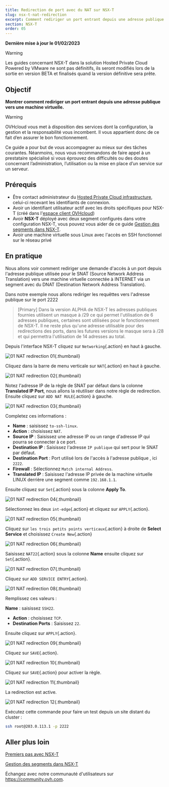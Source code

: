 ```yaml
---
title: Redirection de port avec du NAT sur NSX-T
slug: nsx-t-nat-redirection
excerpt: Comment rediriger un port entrant depuis une adresse publique vers une machine virtuelle
section: NSX-T
order: 05
---
```


**Dernière mise à jour le 01/02/2023**

> [!warning]
> Les guides concernant NSX-T dans la solution Hosted Private Cloud Powered by VMware ne sont pas définitifs, ils seront modifiés lors de la sortie en version BETA et finalisés quand la version définitive sera prête. 
>

## Objectif

**Montrer comment rediriger un port entrant depuis une adresse publique vers une machine virtuelle.**

> [!warning]
> OVHcloud vous met à disposition des services dont la configuration, la gestion et la responsabilité vous incombent. Il vous appartient donc de ce fait d’en assurer le bon fonctionnement.
>
> Ce guide a pour but de vous accompagner au mieux sur des tâches courantes. Néanmoins, nous vous recommandons de faire appel à un prestataire spécialisé si vous éprouvez des difficultés ou des doutes concernant l’administration, l’utilisation ou la mise en place d’un service sur un serveur.
>

## Prérequis

- Être contact administrateur du [Hosted Private Cloud infrastructure](https://www.ovhcloud.com/fr/enterprise/products/hosted-private-cloud/), celui-ci recevant les identifiants de connexion.
- Avoir un identifiant utilisateur actif avec les droits spécifiques pour NSX-T (créé dans l'[espace client OVHcloud](https://www.ovh.com/auth/?action=gotomanager&from=https://www.ovh.com/fr/&ovhSubsidiary=fr))
- Avoir **NSX-T** déployé avec deux segment configurés dans votre configuration NSX-T, vous pouvez vous aider de ce guide [Gestion des segments dans NSX-T](https://docs.ovh.com/fr/private-cloud/nsx-t-segment-management).
- Avoir une machine virtuelle sous Linux avec l'accès en SSH fonctionnel sur le réseau privé


## En pratique

Nous allons voir comment rediriger une demande d'accès à un port depuis l'adresse publique utilisée pour le SNAT (Source Network Address Translation) vers une machine virtuelle connectée à INTERNET via un segment avec du DNAT (Destination Network Address Translation).

Dans notre exemple nous allons rediriger les requêttes vers l'adresse publique sur le port 2222 

> [Primary]
>  Dans la  version ALPHA de NSX-T les adresses publiques fournies utilisent un masque à /29 ce qui permet l'utilisation de 6 adresses publiques, certaines sont utilisées pour le fonctionnement de NSX-T. Il ne reste plus qu'une adresse utilisable pour des redirections des ports, dans les futures versions le masque sera à /28 et qui permettra l'utilisation de 14 adresses au total.

Depuis l'interface NSX-T cliquez sur `Networking`{.action} en haut à gauche.

![01 NAT redirection 01](images/01-nat-redirection01.png){.thumbnail}

Cliquez dans la barre de menu verticale sur `NAT`{.action} en haut à gauche.

![01 NAT redirection 02](images/01-nat-redirection02.png){.thumbnail}

Notez l'adresse IP de la règle de SNAT par défaut dans la colonne **Translated IP Port**, nous allons la réutiliser dans notre règle de redirection. Ensuite cliquez sur `ADD NAT RULE`{.action} à gauche. 

![01 NAT redirection 03](images/01-nat-redirection03.png){.thumbnail}

Completez ces informations : 

* **Name** : saisissez `to-ssh-linux`.
* **Action** : choisissez `NAT`.
* **Source IP** : Saisissez une adresse IP ou un range d'adresse IP qui pourra se connecter à ce port.
* **Destination IP** : Saisissez l'adresse `IP publique` qui sert pour le SNAT par défaut.
* **Destination Port** : Port utilisé lors de l'accès à l'adresse publique , ici `2222`.
* **Firewall** : Sélectionnez `Match internal Address`.
* **Translated IP** : Saisissez l'adresse IP privée de la machine virtuelle LINUX derrière une segment comme `192.168.1.1`.

Ensuite cliquez sur `Set`{.action} sous la colonne **Apply To**.

![01 NAT redirection 04](images/01-nat-redirection04.png){.thumbnail}

Sélectionnez les deux `int-edge`{.action} et cliquez sur `APPLY`{.action}.

![01 NAT redirection 05](images/01-nat-redirection05.png){.thumbnail}

Cliquez sur `les trois petits points verticaux`{.action} à droite de **Select Service** et choisissez `Create New`{.action}

![01 NAT redirection 06](images/01-nat-redirection06.png){.thumbnail}

Saisissez `NAT22`{.action} sous la colonne **Name** ensuite cliquez sur `Set`{.action}.

![01 NAT redirection 07](images/01-nat-redirection07.png){.thumbnail}

Cliquez sur `ADD SERVICE ENTRY`{.action}.

![01 NAT redirection 08](images/01-nat-redirection08.png){.thumbnail}

Remplissez ces valeurs :

 **Name** : saisissez `SSH22`.
* **Action** : choisissez `TCP`.
* **Destination Ports** : Saisissez `22`.

Ensuite cliquez sur `APPLY`{.action}.

![01 NAT redirection 09](images/01-nat-redirection09.png){.thumbnail}

Cliquez sur `SAVE`{.action}.

![01 NAT redirection 10](images/01-nat-redirection10.png){.thumbnail}

Cliquez sur `SAVE`{.action} pour activer la règle.

![01 NAT redirection 11](images/01-nat-redirection11.png){.thumbnail}

La redirection est active.

![01 NAT redirection 12](images/01-nat-redirection12.png){.thumbnail}

Exécutez cette commande pour faire un test depuis un site distant du cluster :

```bash
ssh root@203.0.113.1 -p 2222
```

## Aller plus loin

[Premiers pas avec NSX-T](https://docs.ovh.com/fr/private-cloud/nsx-t-first-steps/)

[Gestion des segments dans NSX-T](https://docs.ovh.com/fr/nsx-t-segment-management/)

Échangez avec notre communauté d'utilisateurs sur <https://community.ovh.com>.

